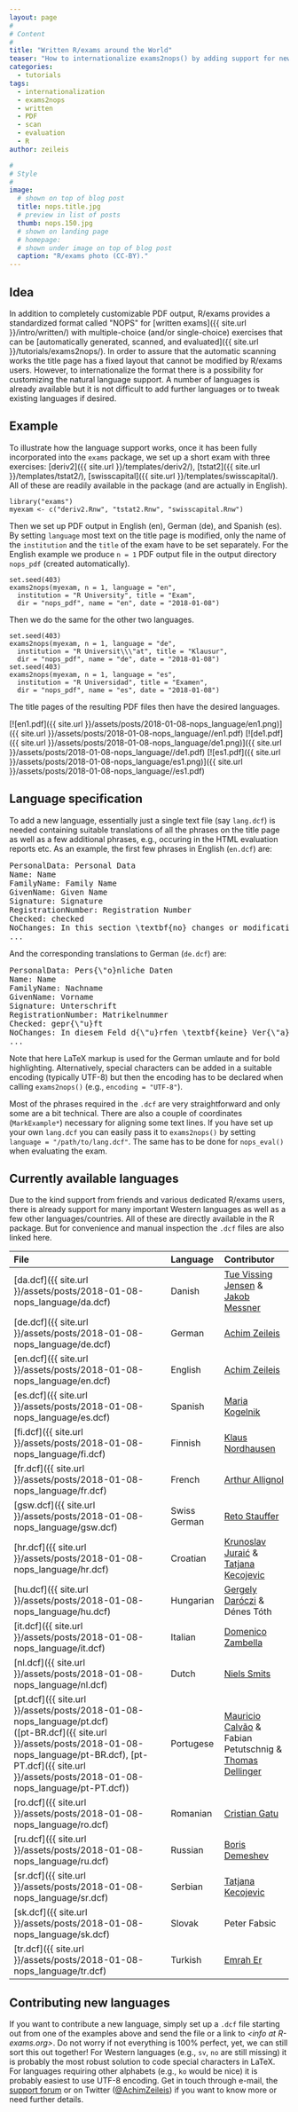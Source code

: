 ```yaml
---
layout: page
#
# Content
#
title: "Written R/exams around the World"
teaser: "How to internationalize exams2nops() by adding support for new natural languages in written R/exams (that can be automatically scanned and evaluated)."
categories:
  - tutorials
tags:
  - internationalization
  - exams2nops
  - written
  - PDF
  - scan
  - evaluation
  - R
author: zeileis

#
# Style
#
image:
  # shown on top of blog post
  title: nops.title.jpg
  # preview in list of posts
  thumb: nops.150.jpg
  # shown on landing page
  # homepage:
  # shown under image on top of blog post
  caption: "R/exams photo (CC-BY)."
---
```


## Idea

In addition to completely customizable PDF output, R/exams provides a standardized format called
"NOPS" for [written exams]({{ site.url }}/intro/written/) with multiple-choice
(and/or single-choice) exercises that can be
[automatically generated, scanned, and evaluated]({{ site.url }}/tutorials/exams2nops/).
In order to assure that the automatic scanning works the title page has a fixed layout
that cannot be modified by R/exams users. However, to internationalize the format there
is a possibility for customizing the natural language support. A number of languages
is already available but it is not difficult to add further languages or to tweak
existing languages if desired.

## Example

To illustrate how the language support works, once it has been fully incorporated into the
`exams` package, we set up a short exam with three exercises:
[deriv2]({{ site.url }}/templates/deriv2/), [tstat2]({{ site.url }}/templates/tstat2/),
[swisscapital]({{ site.url }}/templates/swisscapital/). All of these are readily available
in the package (and are actually in English).


<pre><code class="prettyprint ">library(&quot;exams&quot;)
myexam &lt;- c(&quot;deriv2.Rnw&quot;, &quot;tstat2.Rnw&quot;, &quot;swisscapital.Rnw&quot;)</code></pre>

Then we set up PDF output in English (en), German (de), and Spanish (es).
By setting `language` most text on the title page is modified, only the name of the
`institution` and the `title` of the exam have to be set separately. For the English
example we produce `n = 1` PDF output file in the output directory `nops_pdf` (created
automatically).


<pre><code class="prettyprint ">set.seed(403)
exams2nops(myexam, n = 1, language = &quot;en&quot;,
  institution = &quot;R University&quot;, title = &quot;Exam&quot;,
  dir = &quot;nops_pdf&quot;, name = &quot;en&quot;, date = &quot;2018-01-08&quot;)</code></pre>

Then we do the same for the other two languages.


<pre><code class="prettyprint ">set.seed(403)
exams2nops(myexam, n = 1, language = &quot;de&quot;,
  institution = &quot;R Universit\\\&quot;at&quot;, title = &quot;Klausur&quot;,
  dir = &quot;nops_pdf&quot;, name = &quot;de&quot;, date = &quot;2018-01-08&quot;)
set.seed(403)
exams2nops(myexam, n = 1, language = &quot;es&quot;,
  institution = &quot;R Universidad&quot;, title = &quot;Examen&quot;,
  dir = &quot;nops_pdf&quot;, name = &quot;es&quot;, date = &quot;2018-01-08&quot;)</code></pre>

The title pages of the resulting PDF files then have the desired languages.

[![en1.pdf]({{ site.url }}/assets/posts/2018-01-08-nops_language/en1.png)]({{ site.url }}/assets/posts/2018-01-08-nops_language//en1.pdf)
[![de1.pdf]({{ site.url }}/assets/posts/2018-01-08-nops_language/de1.png)]({{ site.url }}/assets/posts/2018-01-08-nops_language//de1.pdf)
[![es1.pdf]({{ site.url }}/assets/posts/2018-01-08-nops_language/es1.png)]({{ site.url }}/assets/posts/2018-01-08-nops_language//es1.pdf)


## Language specification

To add a new language, essentially just a single text file (say `lang.dcf`) is needed containing
suitable translations of all the phrases on the title page as well as a few additional phrases,
e.g., occuring in the HTML evaluation reports etc.
As an example, the first few phrases in English (`en.dcf`) are:

<pre>
PersonalData: Personal Data
Name: Name
FamilyName: Family Name
GivenName: Given Name
Signature: Signature
RegistrationNumber: Registration Number
Checked: checked
NoChanges: In this section \textbf{no} changes or modifications must be made!
...
</pre>

And the corresponding translations to German (`de.dcf`) are:

<pre>
PersonalData: Pers{\"o}nliche Daten
Name: Name
FamilyName: Nachname
GivenName: Vorname
Signature: Unterschrift
RegistrationNumber: Matrikelnummer
Checked: gepr{\"u}ft
NoChanges: In diesem Feld d{\"u}rfen \textbf{keine} Ver{\"a}nderungen der Daten vorgenommen werden!
...
</pre>

Note that here LaTeX markup is used for the German umlaute and for bold highlighting. Alternatively,
special characters can be added in a suitable encoding (typically UTF-8) but then the encoding has
to be declared when calling `exams2nops()` (e.g., `encoding = "UTF-8"`).

Most of the phrases required in the `.dcf` are very straightforward and only some are a bit technical.
There are also a couple of coordinates (`MarkExample*`) necessary for aligning some text lines.
If you have set up your own `lang.dcf` you can easily pass it to `exams2nops()` by setting
`language = "/path/to/lang.dcf"`. The same has to be done for `nops_eval()` when evaluating the exam.


## Currently available languages

Due to the kind support from friends and various dedicated R/exams users, there is already support
for many important Western languages as well as a few other languages/countries. All of these
are directly available in the R package. But for convenience
and manual inspection the `.dcf` files are also linked here.

File                                                                    | Language     | Contributor                                                                                                        |
:-----------------------------------------------------------------------|:-------------|:-------------------------------------------------------------------------------------------------------------------|
[da.dcf]({{ site.url }}/assets/posts/2018-01-08-nops_language/da.dcf)   | Danish       | [Tue Vissing Jensen](http://orcid.org/0000-0002-6594-5094) & [Jakob Messner](http://orcid.org/0000-0002-1027-3673) |
[de.dcf]({{ site.url }}/assets/posts/2018-01-08-nops_language/de.dcf)   | German       | [Achim Zeileis](https://eeecon.uibk.ac.at/~zeileis/)                                                               |
[en.dcf]({{ site.url }}/assets/posts/2018-01-08-nops_language/en.dcf)   | English      | [Achim Zeileis](https://eeecon.uibk.ac.at/~zeileis/)                                                               |
[es.dcf]({{ site.url }}/assets/posts/2018-01-08-nops_language/es.dcf)   | Spanish      | [Maria Kogelnik](http://www.broomcenter.ucsb.edu/people/maria-kogelnik)                                            |
[fi.dcf]({{ site.url }}/assets/posts/2018-01-08-nops_language/fi.dcf)   | Finnish      | [Klaus Nordhausen](http://klausnordhausen.com/)                                                                    |
[fr.dcf]({{ site.url }}/assets/posts/2018-01-08-nops_language/fr.dcf)   | French       | [Arthur Allignol](https://github.com/aallignol)                                                                    |
[gsw.dcf]({{ site.url }}/assets/posts/2018-01-08-nops_language/gsw.dcf) | Swiss German | [Reto Stauffer](http://retostauffer.org)                                                                           |
[hr.dcf]({{ site.url }}/assets/posts/2018-01-08-nops_language/hr.dcf)   | Croatian     | [Krunoslav Juraić](http://www.irb.hr/eng/People/Krunoslav-Juraic) & [Tatjana Kecojevic](https://tanjakec.github.io/) |
[hu.dcf]({{ site.url }}/assets/posts/2018-01-08-nops_language/hu.dcf)   | Hungarian    | [Gergely Daróczi](https://twitter.com/daroczig) & Dénes Tóth                                                    |
[it.dcf]({{ site.url }}/assets/posts/2018-01-08-nops_language/it.dcf)   | Italian      | [Domenico Zambella](https://domenicozambella.altervista.org/)                                                      |
[nl.dcf]({{ site.url }}/assets/posts/2018-01-08-nops_language/nl.dcf)   | Dutch        | [Niels Smits](https://www.uva.nl/en/profile/s/m/n.smits/n.smits.html)                                              |
[pt.dcf]({{ site.url }}/assets/posts/2018-01-08-nops_language/pt.dcf) <br/> ([pt-BR.dcf]({{ site.url }}/assets/posts/2018-01-08-nops_language/pt-BR.dcf), [pt-PT.dcf]({{ site.url }}/assets/posts/2018-01-08-nops_language/pt-PT.dcf)) | Portugese | [Mauricio Calvão](http://www.if.ufrj.br/~orca/) & Fabian Petutschnig & <br/> [Thomas Dellinger](http://www3.uma.pt/thd/) |
[ro.dcf]({{ site.url }}/assets/posts/2018-01-08-nops_language/ro.dcf)   | Romanian     | [Cristian Gatu](https://profs.info.uaic.ro/~cgatu/)                                                                |
[ru.dcf]({{ site.url }}/assets/posts/2018-01-08-nops_language/ru.dcf)   | Russian      | [Boris Demeshev](https://www.hse.ru/en/staff/bbd/)                                                                 |
[sr.dcf]({{ site.url }}/assets/posts/2018-01-08-nops_language/sr.dcf)   | Serbian      | [Tatjana Kecojevic](https://tanjakec.github.io/)                                                                   |
[sk.dcf]({{ site.url }}/assets/posts/2018-01-08-nops_language/sk.dcf)   | Slovak       | Peter Fabsic                                                                                                       |
[tr.dcf]({{ site.url }}/assets/posts/2018-01-08-nops_language/tr.dcf)   | Turkish      | [Emrah Er](http://eremrah.com/)                                                                                    |


## Contributing new languages

If you want to contribute a new language, simply set up a `.dcf` file starting out from one of the examples
above and send the file or a link to
_<&#x69;&#x6e;&#x66;&#x6f;&#x20;&#x61;&#x74;&#x20;&#x52;&#x2d;&#x65;&#x78;&#x61;&#x6d;&#x73;&#x2e;&#x6f;&#x72;&#x67;>_.
Do not worry if not everything is 100% perfect, yet, we can still sort this out together!
For Western languages (e.g., `sv`, `no` are still missing) it is probably the most robust solution to
code special characters in LaTeX. For languages requiring other alphabets (e.g., `ko` would be nice)
it is probably easiest to use UTF-8 encoding. Get in touch through e-mail, the 
[support forum](http://R-Forge.R-project.org/forum/?group_id=1337)
or on Twitter ([@AchimZeileis](https://twitter.com/AchimZeileis)) if you want to know more or need further details.
